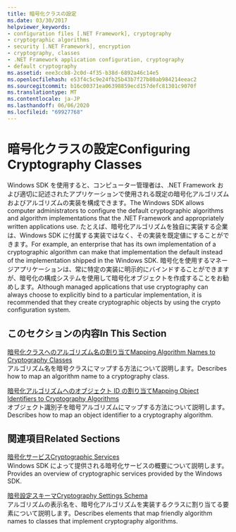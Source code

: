 ```yaml
---
title: 暗号化クラスの設定
ms.date: 03/30/2017
helpviewer_keywords:
- configuration files [.NET Framework], cryptography
- cryptographic algorithms
- security [.NET Framework], encryption
- cryptography, classes
- .NET Framework application configuration, cryptography
- default cryptography
ms.assetid: eee3ccb8-2c0d-4f35-b38d-6892a46c14e5
ms.openlocfilehash: e53f4c5c9e24fb25b43b7f27b80ab984214eeac2
ms.sourcegitcommit: b16c00371ea06398859ecd157defc81301c9070f
ms.translationtype: MT
ms.contentlocale: ja-JP
ms.lasthandoff: 06/06/2020
ms.locfileid: "69927768"
---
```

# <a name="configuring-cryptography-classes"></a><span data-ttu-id="9406d-102">暗号化クラスの設定</span><span class="sxs-lookup"><span data-stu-id="9406d-102">Configuring Cryptography Classes</span></span>
<span data-ttu-id="9406d-103">Windows SDK を使用すると、コンピューター管理者は、.NET Framework および適切に記述されたアプリケーションで使用される既定の暗号化アルゴリズムおよびアルゴリズムの実装を構成できます。</span><span class="sxs-lookup"><span data-stu-id="9406d-103">The Windows SDK allows computer administrators to configure the default cryptographic algorithms and algorithm implementations that the .NET Framework and appropriately written applications use.</span></span>  <span data-ttu-id="9406d-104">たとえば、暗号化アルゴリズムを独自に実装する企業は、Windows SDK に付属する実装ではなく、その実装を既定値にすることができます。</span><span class="sxs-lookup"><span data-stu-id="9406d-104">For example, an enterprise that has its own implementation of a cryptographic algorithm can make that implementation the default instead of the implementation shipped in the Windows SDK.</span></span> <span data-ttu-id="9406d-105">暗号化を使用するマネージアプリケーションは、常に特定の実装に明示的にバインドすることができますが、暗号化の構成システムを使用して暗号化オブジェクトを作成することをお勧めします。</span><span class="sxs-lookup"><span data-stu-id="9406d-105">Although managed applications that use cryptography can always choose to explicitly bind to a particular implementation, it is recommended that they create cryptographic objects by using the crypto configuration system.</span></span>  
  
## <a name="in-this-section"></a><span data-ttu-id="9406d-106">このセクションの内容</span><span class="sxs-lookup"><span data-stu-id="9406d-106">In This Section</span></span>  
 [<span data-ttu-id="9406d-107">暗号化クラスへのアルゴリズム名の割り当て</span><span class="sxs-lookup"><span data-stu-id="9406d-107">Mapping Algorithm Names to Cryptography Classes</span></span>](map-algorithm-names-to-cryptography-classes.md)  
 <span data-ttu-id="9406d-108">アルゴリズム名を暗号クラスにマップする方法について説明します。</span><span class="sxs-lookup"><span data-stu-id="9406d-108">Describes how to map an algorithm name to a cryptography class.</span></span>  
  
 [<span data-ttu-id="9406d-109">暗号化アルゴリズムへのオブジェクト ID の割り当て</span><span class="sxs-lookup"><span data-stu-id="9406d-109">Mapping Object Identifiers to Cryptography Algorithms</span></span>](map-object-identifiers-to-cryptography-algorithms.md)  
 <span data-ttu-id="9406d-110">オブジェクト識別子を暗号アルゴリズムにマップする方法について説明します。</span><span class="sxs-lookup"><span data-stu-id="9406d-110">Describes how to map an object identifier to a cryptography algorithm.</span></span>  
  
## <a name="related-sections"></a><span data-ttu-id="9406d-111">関連項目</span><span class="sxs-lookup"><span data-stu-id="9406d-111">Related Sections</span></span>  
 [<span data-ttu-id="9406d-112">暗号化サービス</span><span class="sxs-lookup"><span data-stu-id="9406d-112">Cryptographic Services</span></span>](../../standard/security/cryptographic-services.md)  
 <span data-ttu-id="9406d-113">Windows SDK によって提供される暗号化サービスの概要について説明します。</span><span class="sxs-lookup"><span data-stu-id="9406d-113">Provides an overview of cryptographic services provided by the Windows SDK.</span></span>  
  
 [<span data-ttu-id="9406d-114">暗号設定スキーマ</span><span class="sxs-lookup"><span data-stu-id="9406d-114">Cryptography Settings Schema</span></span>](./file-schema/cryptography/index.md)  
 <span data-ttu-id="9406d-115">アルゴリズムの表示名を、暗号化アルゴリズムを実装するクラスに割り当てる要素について説明します。</span><span class="sxs-lookup"><span data-stu-id="9406d-115">Describes elements that map friendly algorithm names to classes that implement cryptography algorithms.</span></span>
